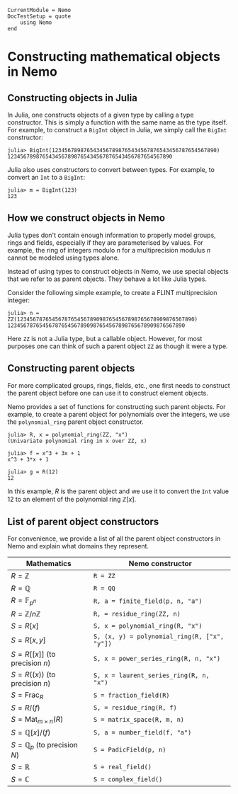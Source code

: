 ```@meta
CurrentModule = Nemo
DocTestSetup = quote
    using Nemo
end
```

# Constructing mathematical objects in Nemo

## Constructing objects in Julia

In Julia, one constructs objects of a given type by calling a type constructor. This is simply a function
with the same name as the type itself. For example, to construct a `BigInt` object in Julia, we simply
call the `BigInt` constructor:

```jldoctest
julia> BigInt(1234567898765434567898765434567876543456787654567890)
1234567898765434567898765434567876543456787654567890
```

Julia also uses constructors to convert between types. For example, to convert an `Int` to a `BigInt`:

```jldoctest
julia> m = BigInt(123)
123
```

## How we construct objects in Nemo

Julia types don't contain enough information to properly model groups, rings and fields,
especially if they are parameterised by values. For example, the ring of integers
modulo $n$ for a multiprecision modulus $n$ cannot be modeled using types alone.

Instead of using types to construct objects in Nemo, we use special objects that we
refer to as parent objects. They behave a lot like Julia types.

Consider the following simple example, to create a FLINT multiprecision integer:

```jldoctest
julia> n = ZZ(12345678765456787654567890987654567898765678909876567890)
12345678765456787654567890987654567898765678909876567890
```

Here `ZZ` is not a Julia type, but a callable object. However, for most purposes one can think of such
a parent object `ZZ` as though it were a type.

## Constructing parent objects

For more complicated groups, rings, fields, etc., one first needs to construct the parent object before
one can use it to construct element objects.

Nemo provides a set of functions for constructing such parent objects. For example, to create a parent
object for polynomials over the integers, we use the `polynomial_ring` parent object constructor.

```jldoctest
julia> R, x = polynomial_ring(ZZ, "x")
(Univariate polynomial ring in x over ZZ, x)

julia> f = x^3 + 3x + 1
x^3 + 3*x + 1

julia> g = R(12)
12
```

In this example, $R$ is the parent object and we use it to convert the `Int` value $12$ to an element
of the polynomial ring $\mathbb{Z}[x]$.

## List of parent object constructors

For convenience, we provide a list of all the parent object constructors in Nemo and explain what domains
they represent.

| Mathematics                           | Nemo constructor                              |
|---------------------------------------|-----------------------------------------------|
| $R = \mathbb{Z}$                      | `R = ZZ`                                      |
| $R = \mathbb{Q}$                      | `R = QQ`                                      |
| $R = \mathbb{F}_{p^n}$                | `R, a = finite_field(p, n, "a")`              |
| $R = \mathbb{Z}/n\mathbb{Z}$          | `R, = residue_ring(ZZ, n)`                    |
| $S = R[x]$                            | `S, x = polynomial_ring(R, "x")`              |
| $S = R[x, y]$                         | `S, (x, y) = polynomial_ring(R, ["x", "y"])`  |
| $S = R[[x]]$ (to precision $n$)       | `S, x = power_series_ring(R, n, "x")`         |
| $S = R((x))$ (to precision $n$)       | `S, x = laurent_series_ring(R, n, "x")`       |
| $S = \mathrm{Frac}_R$                 | `S = fraction_field(R)`                       |
| $S = R/(f)$                           | `S, = residue_ring(R, f)`                     |
| $S = \mathrm{Mat}_{m\times n}(R)$     | `S = matrix_space(R, m, n)`                   |
| $S = \mathbb{Q}[x]/(f)$               | `S, a = number_field(f, "a")`                 |
| $S = \mathbb{Q}_p$ (to precision $N$) | `S = PadicField(p, n)`                        |
| $S = \mathbb{R}$                      | `S = real_field()`                             |
| $S = \mathbb{C}$                      | `S = complex_field()`                          |
